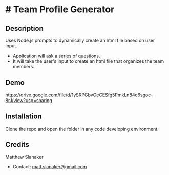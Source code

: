 # # Team Profile Generator
## Description
Uses Node.js prompts to dynamically create an html file based on user input.
- Application will ask a series of questions.
- It will take the user's input to create an html file that organizes the team members.
## Demo
https://drive.google.com/file/d/1ySRPGbvOeCESfg5PmkLn84c6sgoc-8rJ/view?usp=sharing
## Installation
Clone the repo and open the folder in any code developing environment.
## Credits
Matthew Slanaker
- Contact: matt.slanaker@gmail.com
